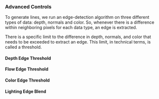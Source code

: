 ### Advanced Controls
To generate lines, we run an edge-detection algorithm on three different types of data: depth, normals and color. So, whenever there is a difference within neighboring pixels for each data type, an edge is extracted.

There is a specific limit to the difference in depth, normals, and color that needs to be exceeded to extract an edge. This limit, in technical terms, is called a threshold.

#### Depth Edge Threshold

#### Flow Edge Threshold

#### Color Edge Threshold

#### Lighting Edge Blend